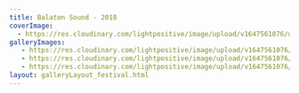 ```yaml
---
title: Balaton Sound - 2018
coverImage:
  - https://res.cloudinary.com/lightpositive/image/upload/v1647561076/uploads/Balaton%20Sound%20-%202018/bs2.jpg
galleryImages:
   - https://res.cloudinary.com/lightpositive/image/upload/v1647561076/uploads/Balaton%20Sound%20-%202018/bs-1.jpg
   - https://res.cloudinary.com/lightpositive/image/upload/v1647561076/uploads/Balaton%20Sound%20-%202018/bs1.jpg
   - https://res.cloudinary.com/lightpositive/image/upload/v1647561076/uploads/Balaton%20Sound%20-%202018/bs2.jpg
layout: galleryLayout_festival.html
---
```

